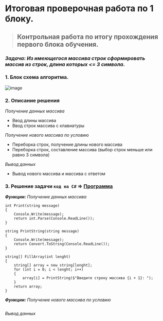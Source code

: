 # Итоговая проверочная работа по 1 блоку.

>## Контрольная работа по итогу прохождения первого блока обучения.

### *__Задача:__ Из имеющегося массива строк сформировать массив из строк, длина которых <= 3 символа.*


### 1. Блок схема алгоритма.
![image]()

### 2. Описание решения 

*Получение данных массива*
- Ввод длины массива
- Ввод строк массива с клавиатуры

*Получение нового массива по условию*
- Переборка строк, получение длины нового массива
- Переборка строк, составление массива (выбор строк меньше или равно 3 символа)

*Вывод данных*
- Вывод нового массива и массива с ответом

### 3. Решение задачи `код на C#` => [Программа](https://github.com/RomanKhaykichev/First-block/blob/main/Program.cs)

*__Функции:__ Получение данных массива*

```
int Print(string message)
{
    Console.Write(message);
    return int.Parse(Console.ReadLine());
}

string PrintString(string message)
{
    Console.Write(message);
    return Convert.ToString(Console.ReadLine());
}

string[] FillArray(int lenght)
{
    string[] array = new string[lenght];
    for (int i = 0; i < lenght; i++)
    {
        array[i] = PrintString($"Введите строку массива {i + 1}: ");
    }
    return array;
}

```
*__Функции:__ Получение нового массива по условию*
```
```
*Вывод данных*
```
```
